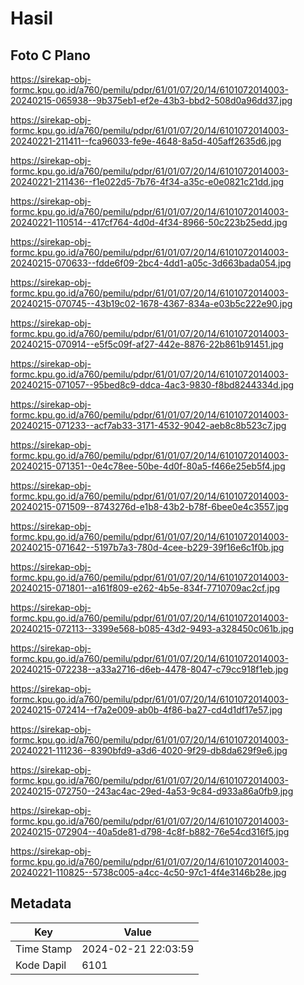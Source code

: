 # Hasil

## Foto C Plano

https://sirekap-obj-formc.kpu.go.id/a760/pemilu/pdpr/61/01/07/20/14/6101072014003-20240215-065938--9b375eb1-ef2e-43b3-bbd2-508d0a96dd37.jpg

https://sirekap-obj-formc.kpu.go.id/a760/pemilu/pdpr/61/01/07/20/14/6101072014003-20240221-211411--fca96033-fe9e-4648-8a5d-405aff2635d6.jpg

https://sirekap-obj-formc.kpu.go.id/a760/pemilu/pdpr/61/01/07/20/14/6101072014003-20240221-211436--f1e022d5-7b76-4f34-a35c-e0e0821c21dd.jpg

https://sirekap-obj-formc.kpu.go.id/a760/pemilu/pdpr/61/01/07/20/14/6101072014003-20240221-110514--417cf764-4d0d-4f34-8966-50c223b25edd.jpg

https://sirekap-obj-formc.kpu.go.id/a760/pemilu/pdpr/61/01/07/20/14/6101072014003-20240215-070633--fdde6f09-2bc4-4dd1-a05c-3d663bada054.jpg

https://sirekap-obj-formc.kpu.go.id/a760/pemilu/pdpr/61/01/07/20/14/6101072014003-20240215-070745--43b19c02-1678-4367-834a-e03b5c222e90.jpg

https://sirekap-obj-formc.kpu.go.id/a760/pemilu/pdpr/61/01/07/20/14/6101072014003-20240215-070914--e5f5c09f-af27-442e-8876-22b861b91451.jpg

https://sirekap-obj-formc.kpu.go.id/a760/pemilu/pdpr/61/01/07/20/14/6101072014003-20240215-071057--95bed8c9-ddca-4ac3-9830-f8bd8244334d.jpg

https://sirekap-obj-formc.kpu.go.id/a760/pemilu/pdpr/61/01/07/20/14/6101072014003-20240215-071233--acf7ab33-3171-4532-9042-aeb8c8b523c7.jpg

https://sirekap-obj-formc.kpu.go.id/a760/pemilu/pdpr/61/01/07/20/14/6101072014003-20240215-071351--0e4c78ee-50be-4d0f-80a5-f466e25eb5f4.jpg

https://sirekap-obj-formc.kpu.go.id/a760/pemilu/pdpr/61/01/07/20/14/6101072014003-20240215-071509--8743276d-e1b8-43b2-b78f-6bee0e4c3557.jpg

https://sirekap-obj-formc.kpu.go.id/a760/pemilu/pdpr/61/01/07/20/14/6101072014003-20240215-071642--5197b7a3-780d-4cee-b229-39f16e6c1f0b.jpg

https://sirekap-obj-formc.kpu.go.id/a760/pemilu/pdpr/61/01/07/20/14/6101072014003-20240215-071801--a161f809-e262-4b5e-834f-7710709ac2cf.jpg

https://sirekap-obj-formc.kpu.go.id/a760/pemilu/pdpr/61/01/07/20/14/6101072014003-20240215-072113--3399e568-b085-43d2-9493-a328450c061b.jpg

https://sirekap-obj-formc.kpu.go.id/a760/pemilu/pdpr/61/01/07/20/14/6101072014003-20240215-072238--a33a2716-d6eb-4478-8047-c79cc918f1eb.jpg

https://sirekap-obj-formc.kpu.go.id/a760/pemilu/pdpr/61/01/07/20/14/6101072014003-20240215-072414--f7a2e009-ab0b-4f86-ba27-cd4d1df17e57.jpg

https://sirekap-obj-formc.kpu.go.id/a760/pemilu/pdpr/61/01/07/20/14/6101072014003-20240221-111236--8390bfd9-a3d6-4020-9f29-db8da629f9e6.jpg

https://sirekap-obj-formc.kpu.go.id/a760/pemilu/pdpr/61/01/07/20/14/6101072014003-20240215-072750--243ac4ac-29ed-4a53-9c84-d933a86a0fb9.jpg

https://sirekap-obj-formc.kpu.go.id/a760/pemilu/pdpr/61/01/07/20/14/6101072014003-20240215-072904--40a5de81-d798-4c8f-b882-76e54cd316f5.jpg

https://sirekap-obj-formc.kpu.go.id/a760/pemilu/pdpr/61/01/07/20/14/6101072014003-20240221-110825--5738c005-a4cc-4c50-97c1-4f4e3146b28e.jpg


## Metadata

| Key        | Value               |
| ---------- | ------------------- |
| Time Stamp | 2024-02-21 22:03:59 |
| Kode Dapil | 6101                |



